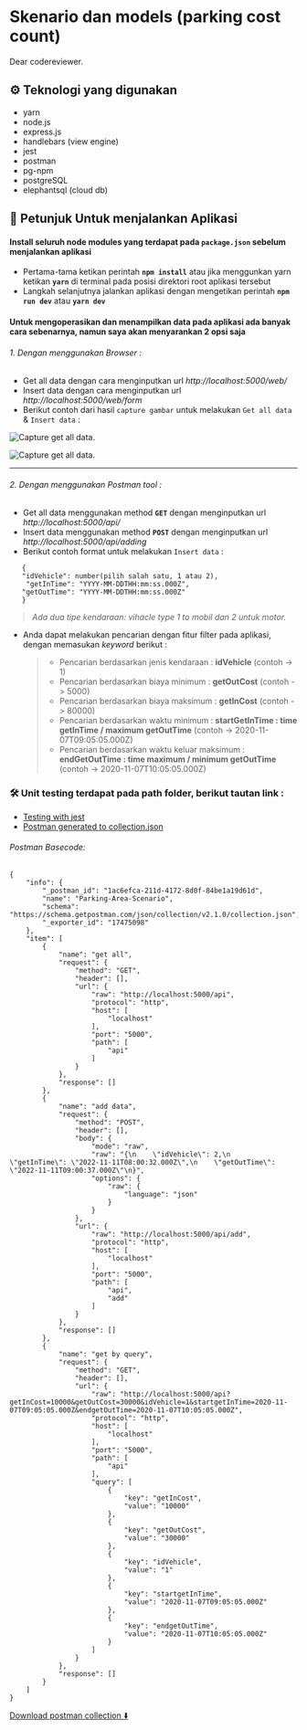 # Skenario dan models (parking cost count)

Dear codereviewer.

## ⚙️ Teknologi yang digunakan

- yarn
- node.js
- express.js
- handlebars (view engine)
- jest
- postman
- pg-npm
- postgreSQL
- elephantsql (cloud db)

## 📒 Petunjuk Untuk menjalankan Aplikasi

#### Install seluruh node modules yang terdapat pada `package.json` sebelum menjalankan aplikasi

- Pertama-tama ketikan perintah **`npm install`** atau jika menggunkan yarn ketikan **`yarn`** di terminal pada posisi direktori root aplikasi tersebut
- Langkah selanjutnya jalankan aplikasi dengan mengetikan perintah **`npm run dev`** atau **`yarn dev`**

#### Untuk mengoperasikan dan menampilkan data pada aplikasi ada banyak cara sebenarnya, namun saya akan menyarankan 2 opsi saja

###### 1. Dengan menggunakan Browser :

- Get all data dengan cara menginputkan url _http://localhost:5000/web/_
- Insert data dengan cara menginputkan url _http://localhost:5000/web/form_
- Berikut contoh dari hasil `capture gambar` untuk melakukan `Get all data` & `Insert data` :

![Capture get all data.](/utils/assets/images/get%20all%20data.png)

![Capture get all data.](/utils/assets/images/insert%20data.png)

---

###### 2. Dengan menggunakan Postman tool :

- Get all data menggunakan method **`GET`** dengan menginputkan url _http://localhost:5000/api/_
- Insert data menggunakan method **`POST`** dengan menginputkan url _http://localhost:5000/api/adding_
- Berikut contoh format untuk melakukan `Insert data` :

```
   {
   "idVehicle": number(pilih salah satu, 1 atau 2),
    "getInTime": "YYYY-MM-DDTHH:mm:ss.000Z",
   "getOutTime": "YYYY-MM-DDTHH:mm:ss.000Z"
   }
```

> _Ada dua tipe kendaraan: vihacle type 1 to mobil dan 2 untuk motor._

- Anda dapat melakukan pencarian dengan fitur filter pada aplikasi, dengan memasukan _keyword_ berikut :

  > - Pencarian berdasarkan jenis kendaraan : **idVehicle** (contoh -> 1)
  > - Pencarian berdasarkan biaya minimum : **getOutCost** (contoh -> 5000)
  > - Pencarian berdasarkan biaya maksimum : **getInCost** (contoh -> 80000)
  > - Pencarian berdasarkan waktu minimum : **startGetInTime : time getInTime / maximum getOutTime** (contoh -> 2020-11-07T09:05:05.000Z)
  > - Pencarian berdasarkan waktu keluar maksimum : **endGetOutTime : time maximum / minimum getOutTime** (contoh -> 2020-11-07T10:05:05.000Z)

### 🛠️ Unit testing terdapat pada path folder, berikut tautan link :

- [Testing with jest](https://github.com/franskbarek/parking-cost-counting/tree/main/test/parkingArea.test.js)
- [Postman generated to collection.json](https://github.com/franskbarek/parking-cost-counting/blob/main/test/postman.json)

###### Postman Basecode:

```
{
	"info": {
		"_postman_id": "1ac6efca-211d-4172-8d0f-84be1a19d61d",
		"name": "Parking-Area-Scenario",
		"schema": "https://schema.getpostman.com/json/collection/v2.1.0/collection.json",
		"_exporter_id": "17475098"
	},
	"item": [
		{
			"name": "get all",
			"request": {
				"method": "GET",
				"header": [],
				"url": {
					"raw": "http://localhost:5000/api",
					"protocol": "http",
					"host": [
						"localhost"
					],
					"port": "5000",
					"path": [
						"api"
					]
				}
			},
			"response": []
		},
		{
			"name": "add data",
			"request": {
				"method": "POST",
				"header": [],
				"body": {
					"mode": "raw",
					"raw": "{\n    \"idVehicle\": 2,\n    \"getInTime\": \"2022-11-11T08:00:32.000Z\",\n    \"getOutTime\": \"2022-11-11T09:00:37.000Z\"\n}",
					"options": {
						"raw": {
							"language": "json"
						}
					}
				},
				"url": {
					"raw": "http://localhost:5000/api/add",
					"protocol": "http",
					"host": [
						"localhost"
					],
					"port": "5000",
					"path": [
						"api",
						"add"
					]
				}
			},
			"response": []
		},
		{
			"name": "get by query",
			"request": {
				"method": "GET",
				"header": [],
				"url": {
					"raw": "http://localhost:5000/api?getInCost=10000&getOutCost=30000&idVehicle=1&startgetInTime=2020-11-07T09:05:05.000Z&endgetOutTime=2020-11-07T10:05:05.000Z",
					"protocol": "http",
					"host": [
						"localhost"
					],
					"port": "5000",
					"path": [
						"api"
					],
					"query": [
						{
							"key": "getInCost",
							"value": "10000"
						},
						{
							"key": "getOutCost",
							"value": "30000"
						},
						{
							"key": "idVehicle",
							"value": "1"
						},
						{
							"key": "startgetInTime",
							"value": "2020-11-07T09:05:05.000Z"
						},
						{
							"key": "endgetOutTime",
							"value": "2020-11-07T10:05:05.000Z"
						}
					]
				}
			},
			"response": []
		}
	]
}

```

[Download postman collection ⬇️](https://www.udrop.com/7BW3)
